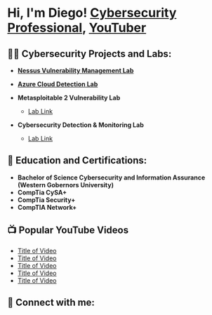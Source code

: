 <h1>Hi, I'm Diego! <a href="https://www.linkedin.com/in/juan-diego-ramirez01/">Cybersecurity Professional</a>, <a href="https://www.youtube.com/@ce1estia1/">YouTuber</a></h1>

<h2>👨‍💻 Cybersecurity Projects and Labs:</h2>

- <b>[Nessus Vulnerability Management Lab](https://github.com/jdrz/NessusVulnerabilityLab)</b>

- <b>[Azure Cloud Detection Lab](https://github.com/jdrz/NessusVulnerabilityLab)</b>
  
- <b>Metasploitable 2 Vulnerability Lab</b>
  - [Lab Link]()</b></i>
- <b>Cybersecurity Detection & Monitoring Lab</b>
  - [Lab Link]()
 
 <h2> 🌱 Education and Certifications:</h2>

- <b>Bachelor of Science Cybersecurity and Information Assurance (Western Gobernors University)</b>
- <b>CompTia CySA+</b>
- <b>CompTia Security+</b>
- <b>CompTIA Network+</b>

<h2>📺 Popular YouTube Videos</h2>

- [Title of Video]()
- [Title of Video]()
- [Title of Video]()
- [Title of Video]()
- [Title of Video]()

<h2> 🤳 Connect with me:</h2>

[linkedin]: https://linkedin.com/in/juan-diego-ramirez01/

<!--
**joshmadakor1/joshmadakor1** is a ✨ _special_ ✨ repository because its `README.md` (this file) appears on your GitHub profile.

Here are some ideas to get you started:

- 🔭 I’m currently working on ...
- 🌱 I’m currently learning ...
- 👯 I’m looking to collaborate on ...
- 🤔 I’m looking for help with ...
- 💬 Ask me about ...
- 📫 How to reach me: ...
- 😄 Pronouns: ...
- ⚡ Fun fact: ...
-->
